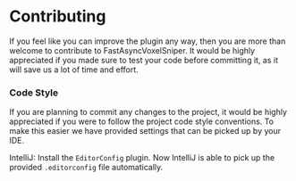 # Contributing
If you feel like you can improve the plugin any way, then you are more than welcome to contribute to FastAsyncVoxelSniper. It 
would be highly appreciated if you made sure to test your code before committing it, as it will save us a lot of time and effort.

### Code Style
If you are planning to commit any changes to the project, it would be highly appreciated if you were to follow the project
code style conventions. To make this easier we have provided settings that can be picked up by your IDE.

IntelliJ: Install the `EditorConfig` plugin. Now IntelliJ is able to pick up the provided `.editorconfig` file automatically.
